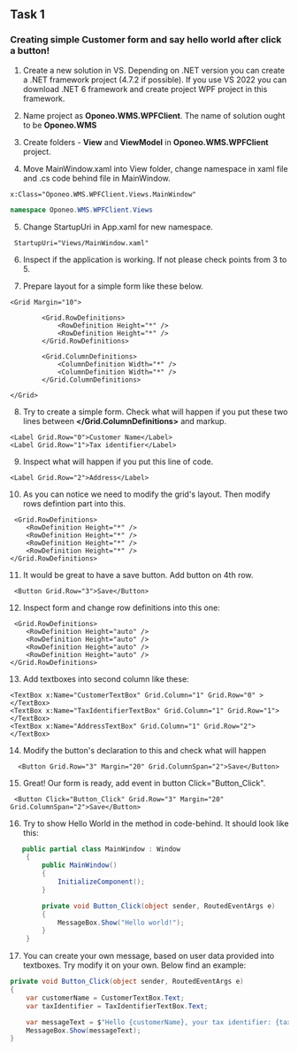 ## Task 1

### Creating simple Customer form and say hello world after click a button! ###

1. Create a new solution in VS. Depending on .NET version you can create a .NET framework project (4.7.2 if possible). If you use VS 2022 you can download .NET 6 framework and create project WPF project in this framework.

2. Name project as **Oponeo.WMS.WPFClient**. The name of solution ought to be **Oponeo.WMS**

3. Create folders - **View** and **ViewModel** in **Oponeo.WMS.WPFClient** project.

4. Move MainWindow.xaml into View folder, change namespace in xaml file and .cs code behind file in MainWindow.

```
x:Class="Oponeo.WMS.WPFClient.Views.MainWindow"
```
```cs
namespace Oponeo.WMS.WPFClient.Views
```
5. Change StartupUri in App.xaml for new namespace.

```
 StartupUri="Views/MainWindow.xaml"
```

6. Inspect if the application is working. If not please check points from 3 to 5. 

7. Prepare layout for a simple form like these below. 

```
<Grid Margin="10">
        
        <Grid.RowDefinitions>
            <RowDefinition Height="*" />
            <RowDefinition Height="*" />
        </Grid.RowDefinitions>

        <Grid.ColumnDefinitions>
            <ColumnDefinition Width="*" />
            <ColumnDefinition Width="*" />
        </Grid.ColumnDefinitions>
        
</Grid>
```

8. Try to create a simple form. Check what will happen if you put these two lines between **</Grid.ColumnDefinitions>** and **</Grid>** markup.

```
<Label Grid.Row="0">Customer Name</Label>
<Label Grid.Row="1">Tax identifier</Label>
```

9. Inspect what will happen if you put this line of code.

```
<Label Grid.Row="2">Address</Label>
```

10. As you can notice we need to modify the grid's layout. Then modify rows defintion part into this.

```
 <Grid.RowDefinitions>
    <RowDefinition Height="*" />
    <RowDefinition Height="*" />
    <RowDefinition Height="*" />
    <RowDefinition Height="*" />
</Grid.RowDefinitions>
```

11. It would be great to have a save button. Add button on 4th row.

```
 <Button Grid.Row="3">Save</Button>
```
 
 12. Inspect form and change row definitions into this one:
 
```
 <Grid.RowDefinitions>
    <RowDefinition Height="auto" />
    <RowDefinition Height="auto" />
    <RowDefinition Height="auto" />
    <RowDefinition Height="auto" />
</Grid.RowDefinitions>
```

13. Add textboxes into second column like these:

 ```
<TextBox x:Name="CustomerTextBox" Grid.Column="1" Grid.Row="0" ></TextBox>
<TextBox x:Name="TaxIdentifierTextBox" Grid.Column="1" Grid.Row="1"></TextBox>
<TextBox x:Name="AddressTextBox" Grid.Column="1" Grid.Row="2"></TextBox>
 ```
 
14. Modify the button's declaration to this and check what will happen

```
  <Button Grid.Row="3" Margin="20" Grid.ColumnSpan="2">Save</Button>
```

15. Great! Our form is ready, add event in button Click="Button_Click".

```
 <Button Click="Button_Click" Grid.Row="3" Margin="20" Grid.ColumnSpan="2">Save</Button>
```

16. Try to show Hello World in the method in code-behind. It should look like this:

```cs
   public partial class MainWindow : Window
    {
        public MainWindow()
        {
            InitializeComponent();
        }

        private void Button_Click(object sender, RoutedEventArgs e)
        {
            MessageBox.Show("Hello world!");
        }
    }
```

17. You can create your own message, based on user data provided into textboxes. Try modify it on your own. Below find an example:

```cs
private void Button_Click(object sender, RoutedEventArgs e)
{
    var customerName = CustomerTextBox.Text;
    var taxIdentifier = TaxIdentifierTextBox.Text;

    var messageText = $"Hello {customerName}, your tax identifier: {taxIdentifier}";
    MessageBox.Show(messageText);
}
```
